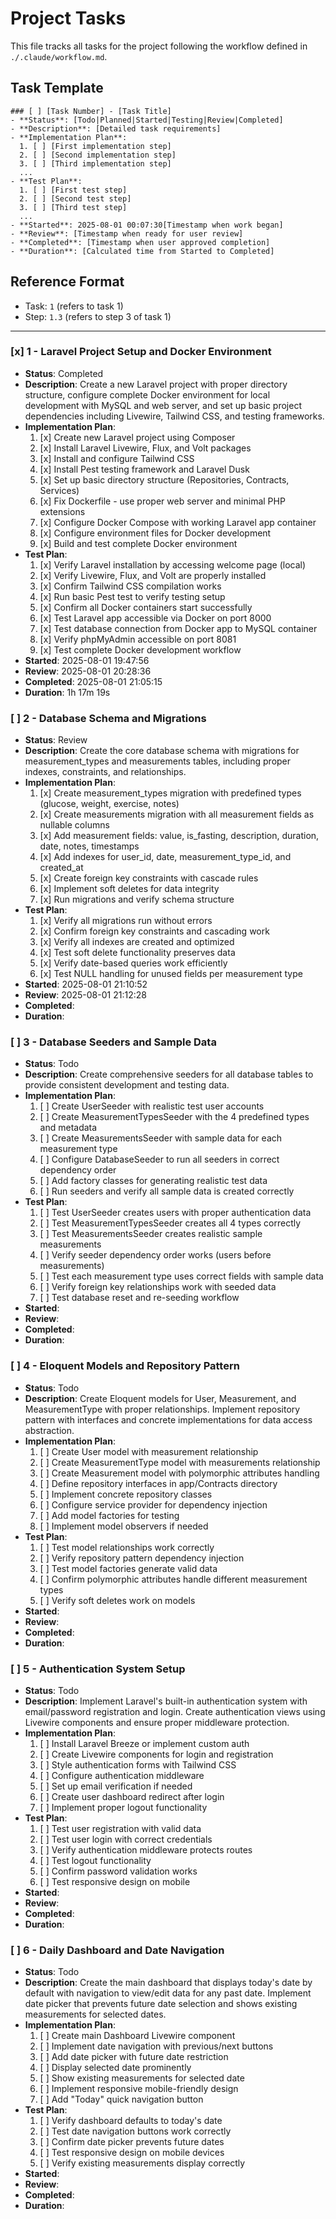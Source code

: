 # Project Tasks

This file tracks all tasks for the project following the workflow defined in `./.claude/workflow.md`.

## Task Template

```
### [ ] [Task Number] - [Task Title]
- **Status**: [Todo|Planned|Started|Testing|Review|Completed]
- **Description**: [Detailed task requirements]
- **Implementation Plan**: 
  1. [ ] [First implementation step]
  2. [ ] [Second implementation step]
  3. [ ] [Third implementation step]
  ...
- **Test Plan**: 
  1. [ ] [First test step]
  2. [ ] [Second test step]
  3. [ ] [Third test step]
  ...
- **Started**: 2025-08-01 00:07:30[Timestamp when work began]
- **Review**: [Timestamp when ready for user review]
- **Completed**: [Timestamp when user approved completion]
- **Duration**: [Calculated time from Started to Completed]
```

## Reference Format
- Task: `1` (refers to task 1)
- Step: `1.3` (refers to step 3 of task 1)

---

### [x] 1 - Laravel Project Setup and Docker Environment
- **Status**: Completed
- **Description**: Create a new Laravel project with proper directory structure, configure complete Docker environment for local development with MySQL and web server, and set up basic project dependencies including Livewire, Tailwind CSS, and testing frameworks.
- **Implementation Plan**: 
  1. [x] Create new Laravel project using Composer
  2. [x] Install Laravel Livewire, Flux, and Volt packages
  3. [x] Install and configure Tailwind CSS
  4. [x] Install Pest testing framework and Laravel Dusk
  5. [x] Set up basic directory structure (Repositories, Contracts, Services)
  6. [x] Fix Dockerfile - use proper web server and minimal PHP extensions
  7. [x] Configure Docker Compose with working Laravel app container
  8. [x] Configure environment files for Docker development
  9. [x] Build and test complete Docker environment
- **Test Plan**: 
  1. [x] Verify Laravel installation by accessing welcome page (local)
  2. [x] Verify Livewire, Flux, and Volt are properly installed
  3. [x] Confirm Tailwind CSS compilation works
  4. [x] Run basic Pest test to verify testing setup
  5. [x] Confirm all Docker containers start successfully
  6. [x] Test Laravel app accessible via Docker on port 8000
  7. [x] Test database connection from Docker app to MySQL container
  8. [x] Verify phpMyAdmin accessible on port 8081
  9. [x] Test complete Docker development workflow
- **Started**: 2025-08-01 19:47:56
- **Review**: 2025-08-01 20:28:36
- **Completed**: 2025-08-01 21:05:15
- **Duration**: 1h 17m 19s 

### [ ] 2 - Database Schema and Migrations
- **Status**: Review
- **Description**: Create the core database schema with migrations for measurement_types and measurements tables, including proper indexes, constraints, and relationships.
- **Implementation Plan**: 
  1. [x] Create measurement_types migration with predefined types (glucose, weight, exercise, notes)
  2. [x] Create measurements migration with all measurement fields as nullable columns
  3. [x] Add measurement fields: value, is_fasting, description, duration, date, notes, timestamps
  4. [x] Add indexes for user_id, date, measurement_type_id, and created_at
  5. [x] Create foreign key constraints with cascade rules
  6. [x] Implement soft deletes for data integrity
  7. [x] Run migrations and verify schema structure
- **Test Plan**: 
  1. [x] Verify all migrations run without errors
  2. [x] Confirm foreign key constraints and cascading work
  3. [x] Verify all indexes are created and optimized
  4. [x] Test soft delete functionality preserves data
  5. [x] Verify date-based queries work efficiently
  6. [x] Test NULL handling for unused fields per measurement type
- **Started**: 2025-08-01 21:10:52
- **Review**: 2025-08-01 21:12:28
- **Completed**: 
- **Duration**: 

### [ ] 3 - Database Seeders and Sample Data
- **Status**: Todo
- **Description**: Create comprehensive seeders for all database tables to provide consistent development and testing data.
- **Implementation Plan**: 
  1. [ ] Create UserSeeder with realistic test user accounts
  2. [ ] Create MeasurementTypesSeeder with the 4 predefined types and metadata
  3. [ ] Create MeasurementsSeeder with sample data for each measurement type
  4. [ ] Configure DatabaseSeeder to run all seeders in correct dependency order
  5. [ ] Add factory classes for generating realistic test data
  6. [ ] Run seeders and verify all sample data is created correctly
- **Test Plan**: 
  1. [ ] Test UserSeeder creates users with proper authentication data
  2. [ ] Test MeasurementTypesSeeder creates all 4 types correctly
  3. [ ] Test MeasurementsSeeder creates realistic sample measurements
  4. [ ] Verify seeder dependency order works (users before measurements)
  5. [ ] Test each measurement type uses correct fields with sample data
  6. [ ] Verify foreign key relationships work with seeded data
  7. [ ] Test database reset and re-seeding workflow
- **Started**: 
- **Review**: 
- **Completed**: 
- **Duration**: 

### [ ] 4 - Eloquent Models and Repository Pattern
- **Status**: Todo
- **Description**: Create Eloquent models for User, Measurement, and MeasurementType with proper relationships. Implement repository pattern with interfaces and concrete implementations for data access abstraction.
- **Implementation Plan**: 
  1. [ ] Create User model with measurement relationship
  2. [ ] Create MeasurementType model with measurements relationship
  3. [ ] Create Measurement model with polymorphic attributes handling
  4. [ ] Define repository interfaces in app/Contracts directory
  5. [ ] Implement concrete repository classes
  6. [ ] Configure service provider for dependency injection
  7. [ ] Add model factories for testing
  8. [ ] Implement model observers if needed
- **Test Plan**: 
  1. [ ] Test model relationships work correctly
  2. [ ] Verify repository pattern dependency injection
  3. [ ] Test model factories generate valid data
  4. [ ] Confirm polymorphic attributes handle different measurement types
  5. [ ] Verify soft deletes work on models
- **Started**: 
- **Review**: 
- **Completed**: 
- **Duration**: 

### [ ] 5 - Authentication System Setup
- **Status**: Todo
- **Description**: Implement Laravel's built-in authentication system with email/password registration and login. Create authentication views using Livewire components and ensure proper middleware protection.
- **Implementation Plan**: 
  1. [ ] Install Laravel Breeze or implement custom auth
  2. [ ] Create Livewire components for login and registration
  3. [ ] Style authentication forms with Tailwind CSS
  4. [ ] Configure authentication middleware
  5. [ ] Set up email verification if needed
  6. [ ] Create user dashboard redirect after login
  7. [ ] Implement proper logout functionality
- **Test Plan**: 
  1. [ ] Test user registration with valid data
  2. [ ] Test user login with correct credentials
  3. [ ] Verify authentication middleware protects routes
  4. [ ] Test logout functionality
  5. [ ] Confirm password validation works
  6. [ ] Test responsive design on mobile
- **Started**: 
- **Review**: 
- **Completed**: 
- **Duration**: 

### [ ] 6 - Daily Dashboard and Date Navigation
- **Status**: Todo
- **Description**: Create the main dashboard that displays today's date by default with navigation to view/edit data for any past date. Implement date picker that prevents future date selection and shows existing measurements for selected dates.
- **Implementation Plan**: 
  1. [ ] Create main Dashboard Livewire component
  2. [ ] Implement date navigation with previous/next buttons
  3. [ ] Add date picker with future date restriction
  4. [ ] Display selected date prominently
  5. [ ] Show existing measurements for selected date
  6. [ ] Implement responsive mobile-friendly design
  7. [ ] Add "Today" quick navigation button
- **Test Plan**: 
  1. [ ] Verify dashboard defaults to today's date
  2. [ ] Test date navigation buttons work correctly
  3. [ ] Confirm date picker prevents future dates
  4. [ ] Test responsive design on mobile devices
  5. [ ] Verify existing measurements display correctly
- **Started**: 
- **Review**: 
- **Completed**: 
- **Duration**: 

